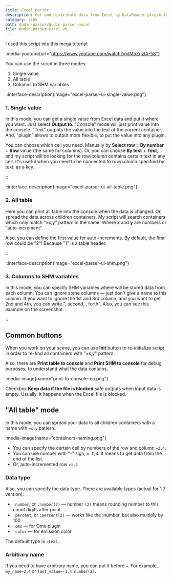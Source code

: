 ```yaml
---
title: Excel parser
description: Get and distribute data from Excel by DataReader plugin from DataPool.
category: link
path: dudin-parser/dudin-parser-excel
file: dudin-parser-excel.vb
---
```


I used this script into this mega tutorial:

:media-youtube{url="https://www.youtube.com/watch?v=IMbZqzIA-58"}

You can use the script in three modes:

1. Single value
2. All table
3. Columns to SHM variables

::interface-description{image="excel-parser-ui-single-value.png"}

### 1. Single value

In this mode, you can get a single value from Excel data and put it where you want. Just select **Output to**. "Console" mode will just print value into the console. "Text" outputs the value into the text of the current container. And, "plugin" allows to output more flexible, to put the value into any plugin.

You can choose which cell you need. Manually by **Select row = By number** + **Row** value (the same for columns). Or, you can choose **By text** + **Text**, and my script will be looking for the row/column contains certain text in any cell. It's useful when you need to be connected to row/column specified by text, as a key.

::

::interface-description{image="excel-parser-ui-all-table.png"}

### 2. All table

Here you can print all table into the console when the data is changed. Or, spread the data across children containers. My script will search containers which only match "=x,y" pattern in the name. Where **x** and **y** are numbers or "auto-increment".

Also, you can define the first value for auto-increments. By default, the first row could be "2"! Because "1" is a table header.

::

::interface-description{image="excel-parser-ui-shm.png"}

### 3. Columns to SHM variables

In this mode, you can specify SHM variables where will be stored data from each column. You can ignore some columns — just don't give a name to this column. If you want to ignore the 1st and 3rd column, and you want to get 2nd and 4th, you can write ", second, , forth". Also, you can see this example on the screenshot.

::

## Common buttons

When you work on your scene, you can use **Init** button to re-initialize script in order to re-find all containers with "=x,y" pattern.

Also, there are **Print table to console** and **Print SHM to console** for debug purposes, to understand what the data contains.

:media-image{name="print-to-console-eu.png"}

Checkbox **Keep data if the file is blocked** safe outputs when input data is empty. Usually, it happens when the Excel file is blocked.

## "All table" mode

In this mode, you can spread your data to all children containers with a name with `=x,y` pattern.

:media-image{name="containers-naming.png"}

- You can specify the certain cell by numbers of the row and column `=2,4`.
- You can use number with "-" sign, `=-1,4`. It means to get data from the end of the list.
- Or, auto-incremented row `=i,4`

### Data type

Also, you can specify the data type. There are available types (actual for 1.7 version):

- `:number`, or `:number(2)` — number `(2)` means rounding number to this count digits after point
- `:percent`, or `:percent(2)` — works like the :number, but also multiply by 100
- `:omo` — for Omo plugin
- `:color` — for emission color

The default type is `:text`.

### Arbitrary name

If you need to have arbitrary name, you can put it before `=`. For example, `my_name=2,4` or `last_value=-1,4:number(2)`.
